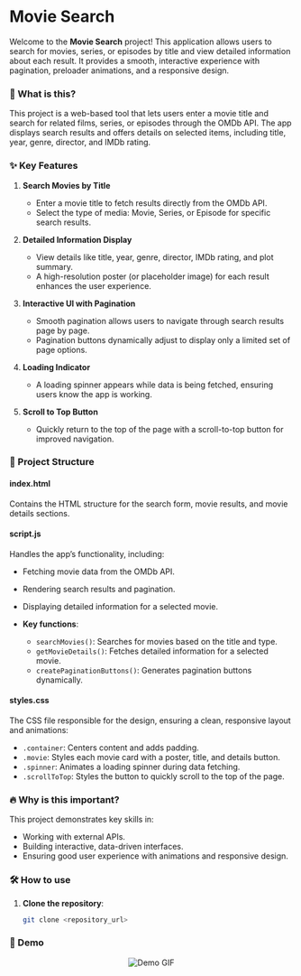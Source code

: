 # Movie Search

Welcome to the **Movie Search** project! This application allows users to search for movies, series, or episodes by title and view detailed information about each result. It provides a smooth, interactive experience with pagination, preloader animations, and a responsive design.

### 📌 What is this?

This project is a web-based tool that lets users enter a movie title and search for related films, series, or episodes through the OMDb API. The app displays search results and offers details on selected items, including title, year, genre, director, and IMDb rating.

### ✨ Key Features

1. **Search Movies by Title**
   - Enter a movie title to fetch results directly from the OMDb API.
   - Select the type of media: Movie, Series, or Episode for specific search results.

2. **Detailed Information Display**
   - View details like title, year, genre, director, IMDb rating, and plot summary.
   - A high-resolution poster (or placeholder image) for each result enhances the user experience.

3. **Interactive UI with Pagination**
   - Smooth pagination allows users to navigate through search results page by page.
   - Pagination buttons dynamically adjust to display only a limited set of page options.

4. **Loading Indicator**
   - A loading spinner appears while data is being fetched, ensuring users know the app is working.

5. **Scroll to Top Button**
   - Quickly return to the top of the page with a scroll-to-top button for improved navigation.

### 📂 Project Structure

#### index.html
Contains the HTML structure for the search form, movie results, and movie details sections.

#### script.js
Handles the app’s functionality, including:
   - Fetching movie data from the OMDb API.
   - Rendering search results and pagination.
   - Displaying detailed information for a selected movie.

   - **Key functions**:
     - `searchMovies()`: Searches for movies based on the title and type.
     - `getMovieDetails()`: Fetches detailed information for a selected movie.
     - `createPaginationButtons()`: Generates pagination buttons dynamically.

#### styles.css
The CSS file responsible for the design, ensuring a clean, responsive layout and animations:
   - `.container`: Centers content and adds padding.
   - `.movie`: Styles each movie card with a poster, title, and details button.
   - `.spinner`: Animates a loading spinner during data fetching.
   - `.scrollToTop`: Styles the button to quickly scroll to the top of the page.

### 🔥 Why is this important?

This project demonstrates key skills in:
- Working with external APIs.
- Building interactive, data-driven interfaces.
- Ensuring good user experience with animations and responsive design.

### 🛠️ How to use

1. **Clone the repository**:  
   ```bash
   git clone <repository_url>


### 📸 Demo

<div align="center">
  <img src="./img/d1.gif" alt="Demo GIF">
</div>
